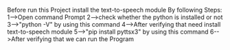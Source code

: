 Before run this Project install the text-to-speech module
By following Steps:
1-->Open command Prompt
2-->check whether the python is installed or not
3-->"python -V" by using this command 
4-->After verifying that need install text-to-speech module
  5-->"pip install pyttsx3" by using this command
6-->After verifying that we can run the Program
